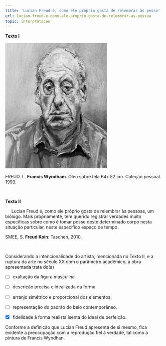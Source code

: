 ```yaml
---
title: 'Lucian Freud é, como ele próprio gosta de relembrar às pesso'
url: lucian-freud-e-como-ele-proprio-gosta-de-relembrar-as-pessoa
topic: interpretacao
---
```



**Texto I**

**![](dd18684d-ab6f-bb6e-3e1b-70c04eb330be.png)**

FREUD. L. **Francis Wyndham**. Óleo sobre tela 64x 52 cm. Coleção pessoal. 1993.

 

**Texto II**

     Lucian Freud é, como ele próprio gosta de relembrar às pessoas, um biólogo. Mais propriamente, tem querido registrar verdades muito específicas sobre como é tomar posse deste determinado corpo nesta situação particular, neste específico espaço de tempo.

SMEE, S. **Freud Koin**: Taschen, 2010.

 

Considerando a intencionalidade do artista, mencionada no Texto II, e a ruptura da arte no século XX com o parâmetro acadêmico, a obra apresentada trata do(a)



- [ ] exaltação da figura masculina
- [ ] descrição precisa e idealizada da forma.
- [ ] arranjo simétrico e proporcional dos elementos.
- [ ] representação do padrão do belo contemporâneo.
- [x] fidelidade à forma realista isenta do ideal de perfeição.


Conforme a definição que Lucian Freud apresenta de si mesmo, fica evidente a preocupação com a reprodução fiel à verdade, tal como a pintura de Francis Wyndhan.
